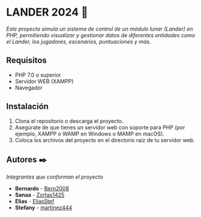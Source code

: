 # LANDER 2024 🚀

_Este proyecto simula un sistema de control de un módulo lunar (Lander) en PHP, permitiendo visualizar y gestionar datos de diferentes entidades como el Lander, los jugadores, escenarios, puntuaciones y más._

## Requisitos

- PHP 7.0 o superior
- Servidor WEB (XAMPP)
- Navegador

## Instalación

1. Clona el repositorio o descarga el proyecto.
2. Asegúrate de que tienes un servidor web con soporte para PHP (por ejemplo, XAMPP o WAMP en Windows o MAMP en macOS).
3. Coloca los archivos del proyecto en el directorio raíz de tu servidor web.

## Autores ✒️

_Integrantes que conforman el proyecto_

- **Bernardo** - [Bern2008](https://github.com/Bern2008)
- **Sanaa** - [Zortas1425](https://github.com/Zortas1425)
- **Elias** - [EliasStef](https://github.com/EliasStef)
- **Stefany** - [martinez444](https://github.com/martinez444)
